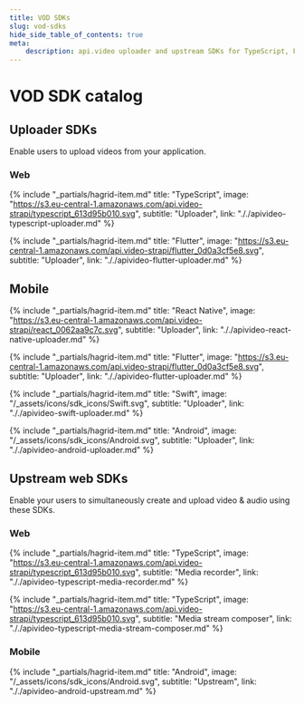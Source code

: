 ```yaml
---
title: VOD SDKs
slug: vod-sdks
hide_side_table_of_contents: true
meta: 
    description: api.video uploader and upstream SDKs for TypeScript, Flutter, iOS Swift, and Android Kotlin.
---
```


VOD SDK catalog
==================

## Uploader SDKs

Enable users to upload videos from your application.

### Web

<div class="hagrid">

{% include "_partials/hagrid-item.md" title: "TypeScript", image: "https://s3.eu-central-1.amazonaws.com/api.video-strapi/typescript_613d95b010.svg", subtitle: "Uploader",  link: "././apivideo-typescript-uploader.md" %}

{% include "_partials/hagrid-item.md" title: "Flutter", image: "https://s3.eu-central-1.amazonaws.com/api.video-strapi/flutter_0d0a3cf5e8.svg", subtitle: "Uploader",  link: "././apivideo-flutter-uploader.md" %}

</div>

## Mobile

<div class="hagrid">

{% include "_partials/hagrid-item.md" title: "React Native", image: "https://s3.eu-central-1.amazonaws.com/api.video-strapi/react_0062aa9c7c.svg", subtitle: "Uploader",  link: "././apivideo-react-native-uploader.md" %}

{% include "_partials/hagrid-item.md" title: "Flutter", image: "https://s3.eu-central-1.amazonaws.com/api.video-strapi/flutter_0d0a3cf5e8.svg", subtitle: "Uploader",  link: "././apivideo-flutter-uploader.md" %}

{% include "_partials/hagrid-item.md" title: "Swift", image: "/_assets/icons/sdk_icons/Swift.svg", subtitle: "Uploader",  link: "././apivideo-swift-uploader.md" %}

{% include "_partials/hagrid-item.md" title: "Android", image: "/_assets/icons/sdk_icons/Android.svg", subtitle: "Uploader",  link: "././apivideo-android-uploader.md" %}

</div>


## Upstream web SDKs

Enable your users to simultaneously create and upload video & audio using these SDKs.

### Web
<div class="hagrid">

{% include "_partials/hagrid-item.md" title: "TypeScript", image: "https://s3.eu-central-1.amazonaws.com/api.video-strapi/typescript_613d95b010.svg", subtitle: "Media recorder",  link: "././apivideo-typescript-media-recorder.md" %}

{% include "_partials/hagrid-item.md" title: "TypeScript", image: "https://s3.eu-central-1.amazonaws.com/api.video-strapi/typescript_613d95b010.svg", subtitle: "Media stream composer",  link: "././apivideo-typescript-media-stream-composer.md" %}

</div>

### Mobile
<div class="hagrid">

{% include "_partials/hagrid-item.md" title: "Android", image: "/_assets/icons/sdk_icons/Android.svg", subtitle: "Upstream",  link: "././apivideo-android-upstream.md" %}

</div>